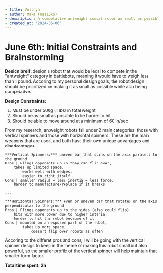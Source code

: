 ```yaml
---
- title: Volcryn
- author: Maks (nas10ko)
- description: A competative antweight combat robot as small as possible
- created_at: "2024-06-06"
---
```


# June 6th: Initial Constraints and Brainstorming

**Design breif:** design a robot that would be legal to compete in the "antweight" category in battlebots, meaning it would have to weigh less than 1 pound. Accoring to my personal design goals, the robot design should be prioritized on making it as small as possible while also being competative. 

**Design Constraints:**
1. Must be under 500g (1 lbs) in total weight
2. Should be as small as possible to be harder to hit
3. Should be able to move around at a minimum of 60 in/sec

From my research, antweight robots fall under 2 main categories: those with vertical spinners and those with horizontal spinners. These are the main weapons that are used, and both have their own unique advantages and disadvantages.

	***Vertical Spinners:*** uneven bar that spins on the axis paralell to the ground
	Pros | Flings opponents up so they can flip over, 
 		takes up limited space, 
    		works well with wedges, 
       		easier to right itself
 	Cons | smaller radius = less inertia = less force, 
  		harder to manufacture/replace if it breaks

    ---

  	***Horizontal Spinners:*** even or uneven bar that rotates on the axis perpendicular to the ground
	Pros | Flings opponents up to the sides (also could flip), 
 		hits with more power due to higher interia, 
   		harder to hit the robot because of it
 	Cons | mounted on an exposed part of the robot, 
  			takes up more space, 
     			doesn't flip over robots as often

Accoring to the differnt pros and cons, I will be going with the vertical spinner design to keep in the theme of making this robot small but also powerful, so the smaller profile of the vertical spinner will help maintain that smaller form factor.


**Total time spent: 2h**
